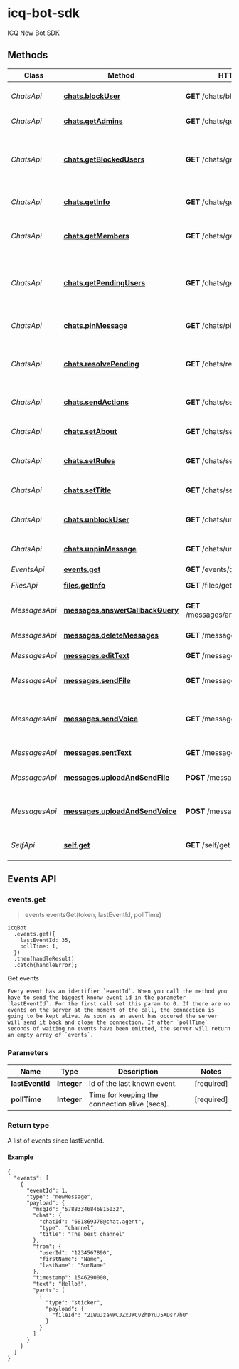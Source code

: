 # icq-bot-sdk
ICQ New Bot SDK

## Methods
Class | Method | HTTP request | Description
------------ | ------------- | ------------- | -------------
*ChatsApi* | [**chats.blockUser**](#chatsblockuser) | **GET** /chats/blockUser | Block a user in a chat
*ChatsApi* | [**chats.getAdmins**](#chatsgetadmins) | **GET** /chats/getAdmins | Get the list of admins
*ChatsApi* | [**chats.getBlockedUsers**](#chatsgetblockedusers) | **GET** /chats/getBlockedUsers | Get the list of all users that have been banned in the chat
*ChatsApi* | [**chats.getInfo**](#chatsgetinfo) | **GET** /chats/getInfo | Get the info about a chat
*ChatsApi* | [**chats.getMembers**](#chatsgetmembers) | **GET** /chats/getMembers | Get the list of all members of a chat
*ChatsApi* | [**chats.getPendingUsers**](#chatsgetpendingusers) | **GET** /chats/getPendingUsers | Get the list of users waiting to be accepted into chat.
*ChatsApi* | [**chats.pinMessage**](#chatspinmessage) | **GET** /chats/pinMessage | Pin a missage in the chat
*ChatsApi* | [**chats.resolvePending**](#chatsresolvepending) | **GET** /chats/resolvePending | Decide whether to accept or not pending users.
*ChatsApi* | [**chats.sendActions**](#chatssendactions) | **GET** /chats/sendActions | Send an action to a chat
*ChatsApi* | [**chats.setAbout**](#chatssetabout) | **GET** /chats/setAbout | Change the description of a chat
*ChatsApi* | [**chats.setRules**](#chatssetrules) | **GET** /chats/setRules | Change the rules for the chat
*ChatsApi* | [**chats.setTitle**](#chatssettitle) | **GET** /chats/setTitle | Change the title of a chat
*ChatsApi* | [**chats.unblockUser**](#chatsunblockuser) | **GET** /chats/unblockUser | Unblock a user in a chat
*ChatsApi* | [**chats.unpinMessage**](#chatsunpinmessage) | **GET** /chats/unpinMessage | Unpin a message in a chat
*EventsApi* | [**events.get**](#eventsget) | **GET** /events/get | Get events
*FilesApi* | [**files.getInfo**](#filesgetinfo) | **GET** /files/getInfo | Get info about a file
*MessagesApi* | [**messages.answerCallbackQuery**](#messagesanswercallbackquery) | **GET** /messages/answerCallbackQuery | A button click handler
*MessagesApi* | [**messages.deleteMessages**](#messagesdeletemessages) | **GET** /messages/deleteMessages | Delete messages
*MessagesApi* | [**messages.editText**](#messagesedittext) | **GET** /messages/editText | Edit a message
*MessagesApi* | [**messages.sendFile**](#messagessendfile) | **GET** /messages/sendFile | Send a previously loaded file
*MessagesApi* | [**messages.sendVoice**](#messagessendvoice) | **GET** /messages/sendVoice | Send a previously uploaded voice message
*MessagesApi* | [**messages.sentText**](#messagessenttext) | **GET** /messages/sendText | Send a message
*MessagesApi* | [**messages.uploadAndSendFile**](#messagesuploadandsendfile) | **POST** /messages/sendFile | Upload and send a new file
*MessagesApi* | [**messages.uploadAndSendVoice**](#messagesuploadandsendvoice) | **POST** /messages/sendVoice | Upload and send a new voice message
*SelfApi* | [**self.get**](#selfget) | **GET** /self/get | Get info about the bot

## Events API
<a name="eventsGet"></a>
### **events.get**
> events eventsGet(token, lastEventId, pollTime)
```
icqBot
  .events.get({
    lastEventId: 35,
    pollTime: 1,
  })
  .then(handleResult)
  .catch(handleError);
```
Get events

    Every event has an identifier `eventId`. When you call the method you have to send the biggest knonw event id in the parameter `lastEventId`. For the first call set this param to 0. If there are no events on the server at the moment of the call, the connection is going to be kept alive. As soon as an event has occured the server will send it back and close the connection. If after `pollTime` seconds of waiting no events have been emitted, the server will return an empty array of `events`.

### Parameters

Name | Type | Description  | Notes
------------- | ------------- | ------------- | -------------
 **lastEventId** | **Integer**| Id of the last known event. | [required]
 **pollTime** | **Integer**| Time for keeping the connection alive (secs). | [required]

### Return type
A list of events since lastEventId.
#### Example
```
{
  "events": [
    {
      "eventId": 1,
      "type": "newMessage",
      "payload": {
        "msgId": "57883346846815032",
        "chat": {
          "chatId": "681869378@chat.agent",
          "type": "channel",
          "title": "The best channel"
        },
        "from": {
          "userId": "1234567890",
          "firstName": "Name",
          "lastName": "SurName"
        },
        "timestamp": 1546290000,
        "text": "Hello!",
        "parts": [
          {
            "type": "sticker",
            "payload": {
              "fileId": "2IWuJzaNWCJZxJWCvZhDYuJ5XDsr7hU"
            }
          }
        ]
      }
    }
  ]
}
```
